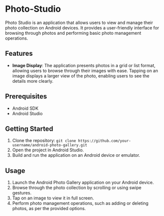 # Photo-Studio

Photo Studio is an application that allows users to view and manage their photo collection on Android devices. It provides a user-friendly interface for browsing through photos and performing basic photo management operations.

## Features

- **Image Display**: The application presents photos in a grid or list format, allowing users to browse through their images with ease. Tapping on an image displays a larger view of the photo, enabling users to see the details more clearly.


## Prerequisites

- Android SDK 
- Android Studio

## Getting Started

1. Clone the repository: `git clone https://github.com/your-username/android-photo-gallery.git`
2. Open the project in Android Studio.
3. Build and run the application on an Android device or emulator.

## Usage

1. Launch the Android Photo Gallery application on your Android device.
2. Browse through the photo collection by scrolling or using swipe gestures.
3. Tap on an image to view it in full screen.
4. Perform photo management operations, such as adding or deleting photos, as per the provided options.


